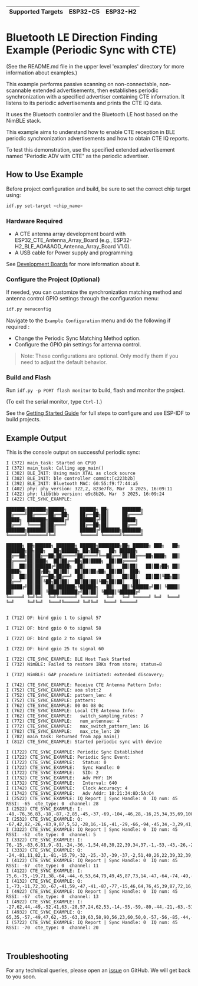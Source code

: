 | Supported Targets | ESP32-C5 | ESP32-H2 |
| ----------------- | -------- | -------- |

# Bluetooth LE Direction Finding Example (Periodic Sync with CTE) 

(See the README.md file in the upper level 'examples' directory for more information about examples.)

This example performs passive scanning on non-connectable, non-scannable extended advertisements, then establishes periodic synchronization with a specified advertiser containing CTE information. It listens to its periodic advertisements and prints the CTE IQ data.

It uses the Bluetooth controller and the Bluetooth LE host based on the NimBLE stack.

This example aims to understand how to enable CTE reception in BLE periodic synchronization advertisements and how to obtain CTE IQ reports.

To test this demonstration, use the specified extended advertisement named "Periodic ADV with CTE" as the periodic advertiser.


## How to Use Example

Before project configuration and build, be sure to set the correct chip target using:

```bash
idf.py set-target <chip_name>
```

### Hardware Required

* A CTE antenna array development board with ESP32_CTE_Antenna_Array_Board (e.g., ESP32-H2_BLE_AOA&AOD_Antenna_Array_Board V1.0).
* A USB cable for Power supply and programming

See [Development Boards](https://www.espressif.com/en/products/devkits) for more information about it.

### Configure the Project (Optional)

If needed, you can customize the synchronization matching method and antenna control GPIO settings through the configuration menu:

```bash
idf.py menuconfig
```

Navigate to the `Example Configuration` menu and do the following if required :

* Change the Periodic Sync Matching Method option.
* Configure the GPIO pin settings for antenna control.

> Note: These configurations are optional. Only modify them if you need to adjust the default behavior. 

### Build and Flash

Run `idf.py -p PORT flash monitor` to build, flash and monitor the project.

(To exit the serial monitor, type ``Ctrl-]``.)

See the [Getting Started Guide](https://idf.espressif.com/) for full steps to configure and use ESP-IDF to build projects.

## Example Output

This is the console output on successful periodic sync:

```
I (372) main_task: Started on CPU0
I (372) main_task: Calling app_main()
I (382) BLE_INIT: Using main XTAL as clock source
I (382) BLE_INIT: ble controller commit:[c223b2b]
I (392) BLE_INIT: Bluetooth MAC: 60:55:f9:f7:44:a5
I (402) phy: phy_version: 322,2, 823e7f8, Mar  3 2025, 16:09:11
I (422) phy: libbtbb version: e9c8b26, Mar  3 2025, 16:09:24
I (422) CTE_SYNC_EXAMPLE: 

███████╗███████╗██████╗     ██████╗ ██╗     ███████╗                                                                      
██╔════╝██╔════╝██╔══██╗    ██╔══██╗██║     ██╔════╝                                                                      
█████╗  ███████╗██████╔╝    ██████╔╝██║     █████╗                                                                        
██╔══╝  ╚════██║██╔═══╝     ██╔══██╗██║     ██╔══╝                                                                        
███████╗███████║██║         ██████╔╝███████╗███████╗                                                                      
╚══════╝╚══════╝╚═╝         ╚═════╝ ╚══════╝╚══════╝                                                                      
                                                                                                                          
██████╗ ██╗██████╗ ███████╗ ██████╗████████╗██╗ ██████╗ ███╗   ██╗    ███████╗██╗███╗   ██╗██████╗ ██╗███╗   ██╗ ██████╗  
██╔══██╗██║██╔══██╗██╔════╝██╔════╝╚══██╔══╝██║██╔═══██╗████╗  ██║    ██╔════╝██║████╗  ██║██╔══██╗██║████╗  ██║██╔════╝  
██║  ██║██║██████╔╝█████╗  ██║        ██║   ██║██║   ██║██╔██╗ ██║    █████╗  ██║██╔██╗ ██║██║  ██║██║██╔██╗ ██║██║  ███╗ 
██║  ██║██║██╔══██╗██╔══╝  ██║        ██║   ██║██║   ██║██║╚██╗██║    ██╔══╝  ██║██║╚██╗██║██║  ██║██║██║╚██╗██║██║   ██║ 
██████╔╝██║██║  ██║███████╗╚██████╗   ██║   ██║╚██████╔╝██║ ╚████║    ██║     ██║██║ ╚████║██████╔╝██║██║ ╚████║╚██████╔╝ 
╚═════╝ ╚═╝╚═╝  ╚═╝╚══════╝ ╚═════╝   ╚═╝   ╚═╝ ╚═════╝ ╚═╝  ╚═══╝    ╚═╝     ╚═╝╚═╝  ╚═══╝╚═════╝ ╚═╝╚═╝  ╚═══╝ ╚═════╝  
                                                                                                                          

I (712) DF: bind gpio 1 to signal 57

I (712) DF: bind gpio 0 to signal 58

I (722) DF: bind gpio 2 to signal 59

I (722) DF: bind gpio 25 to signal 60

I (722) CTE_SYNC_EXAMPLE: BLE Host Task Started
I (732) NimBLE: Failed to restore IRKs from store; status=8

I (732) NimBLE: GAP procedure initiated: extended discovery; 

I (742) CTE_SYNC_EXAMPLE: Receive CTE Antenna Pattern Info:
I (752) CTE_SYNC_EXAMPLE: aoa slot:2
I (752) CTE_SYNC_EXAMPLE: pattern_len: 4
I (752) CTE_SYNC_EXAMPLE: pattern:
I (762) CTE_SYNC_EXAMPLE: 00 04 08 0c
I (762) CTE_SYNC_EXAMPLE: Local CTE Antenna Info:
I (762) CTE_SYNC_EXAMPLE:   switch_sampling_rates: 7
I (772) CTE_SYNC_EXAMPLE:   num_antennae: 4
I (772) CTE_SYNC_EXAMPLE:   max_switch_pattern_len: 16
I (782) CTE_SYNC_EXAMPLE:   max_cte_len: 20
I (782) main_task: Returned from app_main()
I (812) CTE_SYNC_EXAMPLE: Started periodic sync with device

I (1722) CTE_SYNC_EXAMPLE: Periodic Sync Established
I (1722) CTE_SYNC_EXAMPLE: Periodic Sync Event:
I (1722) CTE_SYNC_EXAMPLE:   Status: 0
I (1722) CTE_SYNC_EXAMPLE:   Sync Handle: 0
I (1722) CTE_SYNC_EXAMPLE:   SID: 2
I (1732) CTE_SYNC_EXAMPLE:   Adv PHY: 1M
I (1732) CTE_SYNC_EXAMPLE:   Interval: 640
I (1742) CTE_SYNC_EXAMPLE:   Clock Accuracy: 4
I (1742) CTE_SYNC_EXAMPLE:   Adv Addr: 10:21:34:8D:5A:C4
I (2522) CTE_SYNC_EXAMPLE: IQ Report | Sync Handle: 0  IQ num: 45  RSSI: -65  cte_type: 0  channel: 28
I (2522) CTE_SYNC_EXAMPLE: I: -48,-76,36,83,-18,-87,-2,85,-45,-37,-69,-104,-46,28,-16,25,34,35,69,100,45,-39,11,-35,-44,-32,-68,-97,-46,32,-7,29,41,32,70,93,40,-35,5,-35,-51,-34,-72,-101,48,
I (2532) CTE_SYNC_EXAMPLE: Q: -67,42,82,-26,-83,9,87,5,52,-28,16,-16,-41,-29,-66,-94,-45,34,-3,29,41,34,71,107,46,-29,13,-26,-45,-29,-70,-90,-47,37,-1,40,51,36,71,100,43,-32,-1,-27,-37,
I (3322) CTE_SYNC_EXAMPLE: IQ Report | Sync Handle: 0  IQ num: 45  RSSI: -62  cte_type: 0  channel: 5
I (3322) CTE_SYNC_EXAMPLE: I: 76,-15,-83,6,81,9,-81,-24,-36,-1,54,40,30,22,39,34,37,-1,-53,-43,-26,-24,-41,-38,-38,-2,48,42,24,23,42,36,38,1,-50,-39,-24,-24,-43,-36,-39,-5,46,39,46,
I (3332) CTE_SYNC_EXAMPLE: Q: -24,-81,11,82,1,-81,-15,79,-32,-25,-37,-39,-37,-2,51,40,26,22,39,32,39,-2,-52,-41,-29,-24,-43,-36,-42,-1,49,36,26,22,42,35,38,-1,-49,-41,-28,-25,-45,-38,17,
I (4122) CTE_SYNC_EXAMPLE: IQ Report | Sync Handle: 0  IQ num: 45  RSSI: -67  cte_type: 0  channel: 11
I (4122) CTE_SYNC_EXAMPLE: I: 75,6,-75,-19,71,38,-64,-44,-6,53,64,79,49,45,87,73,14,-47,-64,-74,-49,-39,-89,-67,-9,52,61,86,47,44,87,72,18,-45,-59,-77,-46,-39,-90,-72,-12,50,57,86,23,
I (4132) CTE_SYNC_EXAMPLE: Q: 1,-73,-11,72,30,-67,-41,59,-47,-41,-87,-77,-15,46,64,76,45,39,87,72,16,-51,-60,-84,-49,-43,-90,-72,-13,51,63,79,47,41,92,70,15,-50,-59,-79,-50,-44,-92,-69,42,
I (4922) CTE_SYNC_EXAMPLE: IQ Report | Sync Handle: 0  IQ num: 45  RSSI: -67  cte_type: 0  channel: 13
I (4922) CTE_SYNC_EXAMPLE: I: -27,62,44,-49,-52,41,63,-28,57,24,62,53,-14,-55,-59,-80,-44,-21,-63,-51,8,68,50,93,59,26,56,53,-2,-52,-54,-87,-53,-13,-64,-45,21,67,56,87,48,22,63,50,-41,
I (4932) CTE_SYNC_EXAMPLE: Q: 65,35,-57,-49,47,62,-35,-63,19,63,58,90,56,23,60,50,0,-57,-56,-85,-44,-14,-58,-47,17,56,61,79,43,17,68,48,-12,-66,-56,-90,-56,-19,-57,-56,7,51,60,87,-12,
I (5722) CTE_SYNC_EXAMPLE: IQ Report | Sync Handle: 0  IQ num: 45  RSSI: -70  cte_type: 0  channel: 20



```

## Troubleshooting

For any technical queries, please open an [issue](https://github.com/espressif/esp-idf/issues) on GitHub. We will get back to you soon.
